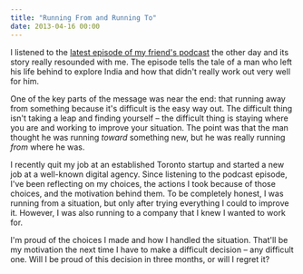 ```yaml
---
title: "Running From and Running To"
date: 2013-04-16 00:00
---
```


I listened to the [latest episode of my friend's podcast](http://attentionsurplus.ca/post/47081847903/taking-the-leap) the other day and its story really resounded with me. The episode tells the tale of a man who left his life behind to explore India and how that didn't really work out very well for him.

One of the key parts of the message was near the end: that running away from something because it's difficult is the easy way out. The difficult thing isn't taking a leap and finding yourself – the difficult thing is staying where you are and working to improve your situation. The point was that the man thought he was running _toward_ something new, but he was really running _from_ where he was.

I recently quit my job at an established Toronto startup and started a new job at a well-known digital agency. Since listening to the podcast episode, I've been reflecting on my choices, the actions I took because of those choices, and the motivation behind them. To be completely honest, I was running from a situation, but only after trying everything I could to improve it. However, I was also running to a company that I knew I wanted to work for.

I'm proud of the choices I made and how I handled the situation. That'll be my motivation the next time I have to make a difficult decision – any difficult one. Will I be proud of this decision in three months, or will I regret it?

<!-- more -->
